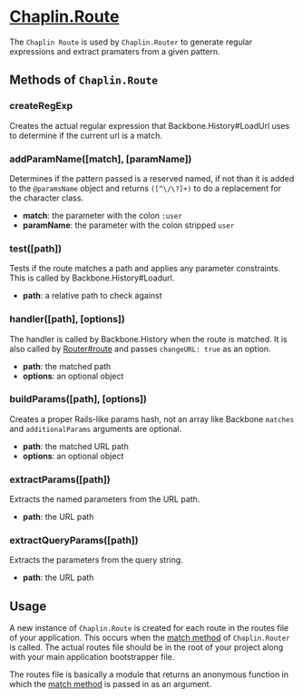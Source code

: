 # [Chaplin.Route](../src/chaplin/lib/route.coffee)

The `Chaplin Route` is used by `Chaplin.Router` to generate regular expressions and extract pramaters from a given pattern.

## Methods of `Chaplin.Route`

### createRegExp

Creates the actual regular expression that Backbone.History#LoadUrl uses to determine if the current url is a match.


### addParamName([match], [paramName])

Determines if the pattern passed is a reserved named, if not than it is added to the `@paramsName` object and returns `([^\/\?]+)` to do a replacement for the character class.

* **match**: the parameter with the colon `:user`
* **paramName**: the parameter with the colon stripped `user`


### test([path])

Tests if the route matches a path and applies any parameter constraints.  This is called by Backbone.History#Loadurl.

* **path**: a relative path to check against


### handler([path], [options])

The handler is called by Backbone.History when the route is matched.  It is also called by [Router#route](./chaplin.router.md#routepath) and passes `changeURL: true` as an option.

* **path**: the matched path
* **options**: an optional object


### buildParams([path], [options])

Creates a proper Rails-like params hash, not an array like Backbone `matches` and `additionalParams` arguments are optional.

* **path**: the matched URL path
* **options**: an optional object


### extractParams([path])

Extracts the named parameters from the URL path.

* **path**: the URL path


### extractQueryParams([path])

Extracts the parameters from the query string.

* **path**: the URL path


## Usage

A new instance of `Chaplin.Route` is created for each route in the routes file of your application.  This occurs when the [match method](./chaplin.router.md#match-pattern-target-options-) of `Chaplin.Router` is called. The actual routes file should be in the root of your project along with your main application bootstrapper file.

The routes file is basically a module that returns an anonymous function in which the [match method](./chaplin.router.md#match-pattern-target-options-) is passed in as an argument.
